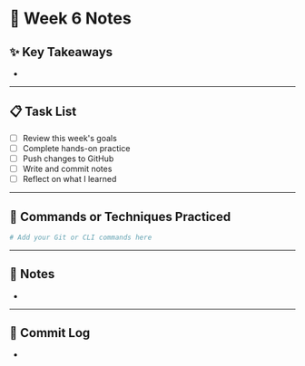# 📘 Week 6 Notes

## ✨ Key Takeaways

- 

---

## 📋 Task List

- [ ] Review this week's goals
- [ ] Complete hands-on practice
- [ ] Push changes to GitHub
- [ ] Write and commit notes
- [ ] Reflect on what I learned

---

## 🧪 Commands or Techniques Practiced

```bash
# Add your Git or CLI commands here
```

---

## 📝 Notes

- 

---

## 🔁 Commit Log

- 
```

